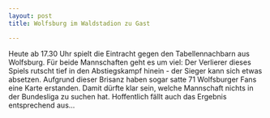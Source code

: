 ```yaml
---
layout: post
title: Wolfsburg im Waldstadion zu Gast

---
```


Heute ab 17.30 Uhr spielt die Eintracht gegen den Tabellennachbarn aus Wolfsburg. Für beide Mannschaften geht es um viel: Der Verlierer dieses Spiels rutscht tief in den Abstiegskampf hinein - der Sieger kann sich etwas absetzen. Aufgrund dieser Brisanz haben sogar satte 71 Wolfsburger Fans eine Karte erstanden. Damit dürfte klar sein, welche Mannschaft nichts in der Bundesliga zu suchen hat. Hoffentlich fällt auch das Ergebnis entsprechend aus...


